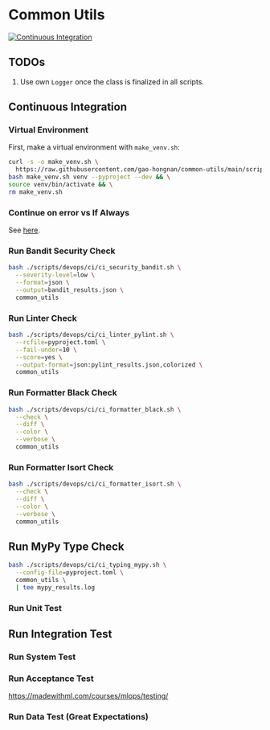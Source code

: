 # Common Utils

[![Continuous Integration](https://github.com/gao-hongnan/common-utils/actions/workflows/ci.yaml/badge.svg?branch=continuous-integration)](https://github.com/gao-hongnan/common-utils/actions/workflows/ci.yaml)

## TODOs

1. Use own `Logger` once the class is finalized in all scripts.

## Continuous Integration

### Virtual Environment

First, make a virtual environment with `make_venv.sh`:

```bash
curl -s -o make_venv.sh \
  https://raw.githubusercontent.com/gao-hongnan/common-utils/main/scripts/devops/make_venv.sh && \
bash make_venv.sh venv --pyproject --dev && \
source venv/bin/activate && \
rm make_venv.sh
```

### Continue on error vs If Always

See [here](https://stackoverflow.com/questions/58858429/how-to-run-a-github-actions-step-even-if-the-previous-step-fails-while-still-f/58859404#58859404).

### Run Bandit Security Check

```bash
bash ./scripts/devops/ci/ci_security_bandit.sh \
  --severity-level=low \
  --format=json \
  --output=bandit_results.json \
  common_utils
```

### Run Linter Check

```bash
bash ./scripts/devops/ci/ci_linter_pylint.sh \
  --rcfile=pyproject.toml \
  --fail-under=10 \
  --score=yes \
  --output-format=json:pylint_results.json,colorized \
  common_utils
```

### Run Formatter Black Check

```bash
bash ./scripts/devops/ci/ci_formatter_black.sh \
  --check \
  --diff \
  --color \
  --verbose \
  common_utils
```

### Run Formatter Isort Check

```bash
bash ./scripts/devops/ci/ci_formatter_isort.sh \
  --check \
  --diff \
  --color \
  --verbose \
  common_utils
```

## Run MyPy Type Check

```bash
bash ./scripts/devops/ci/ci_typing_mypy.sh \
  --config-file=pyproject.toml \
  common_utils \
  | tee mypy_results.log
```

### Run Unit Test

## Run Integration Test

### Run System Test

### Run Acceptance Test

https://madewithml.com/courses/mlops/testing/

### Run Data Test (Great Expectations)